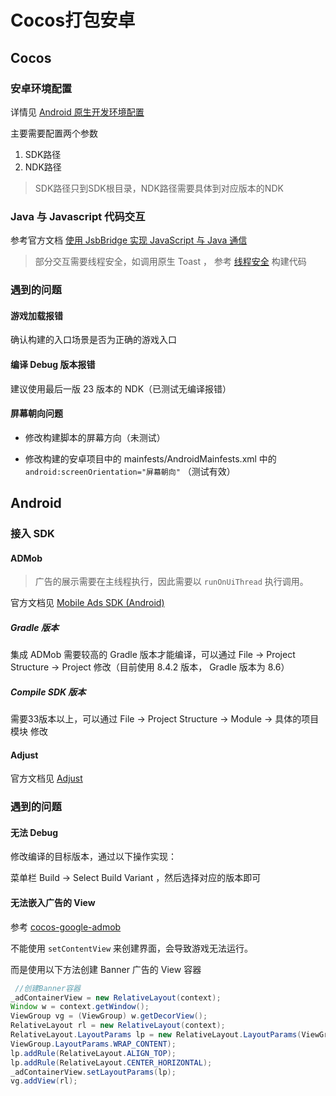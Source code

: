# Cocos打包安卓

## Cocos

### 安卓环境配置

详情见 [Android 原生开发环境配置](https://docs.cocos.com/creator/3.8/manual/zh/editor/publish/android/build-setup-evn-android.html)

主要需要配置两个参数

1. SDK路径
2. NDK路径

> SDK路径只到SDK根目录，NDK路径需要具体到对应版本的NDK

### Java 与 Javascript 代码交互

参考官方文档 [使用 JsbBridge 实现 JavaScript 与 Java 通信](https://docs.cocos.com/creator/3.8/manual/zh/advanced-topics/js-java-bridge.html)

> 部分交互需要线程安全，如调用原生 Toast ， 参考 [线程安全](https://docs.cocos.com/creator/3.8/manual/zh/advanced-topics/thread-safety.html) 构建代码

### 遇到的问题

#### 游戏加载报错

确认构建的入口场景是否为正确的游戏入口

#### 编译 Debug 版本报错

建议使用最后一版 23 版本的 NDK（已测试无编译报错）

#### 屏幕朝向问题

* 修改构建脚本的屏幕方向（未测试）

* 修改构建的安卓项目中的 mainfests/AndroidMainfests.xml 中的 `android:screenOrientation="屏幕朝向"` （测试有效）

## Android

### 接入 SDK

#### ADMob

> 广告的展示需要在主线程执行，因此需要以 `runOnUiThread` 执行调用。

官方文档见 [
Mobile Ads SDK (Android)](https://developers.google.com/admob/android/quick-start?hl=zh-cn#import_the_mobile_ads_sdk)

##### Gradle 版本

集成 ADMob 需要较高的 Gradle 版本才能编译，可以通过 File -> Project Structure -> Project 修改（目前使用 8.4.2 版本， Gradle 版本为 8.6）

##### Compile SDK 版本

需要33版本以上，可以通过 File -> Project Structure -> Module -> 具体的项目模块 修改

#### Adjust

官方文档见 [Adjust](https://dev.adjust.com/zh/sdk/android?version=v4)

### 遇到的问题

#### 无法 Debug

修改编译的目标版本，通过以下操作实现：

菜单栏 Build -> Select Build Variant ，然后选择对应的版本即可

#### 无法嵌入广告的 View

参考 [cocos-google-admob](https://github.com/cocos/cocos-google-admob/blob/581874a39503d57d735a294784ccee3d405e12e7/extensions/GoogleAdMob/template/android/libadmob/src/com/cocos/admob/service/BannerService.java#L44)

不能使用 `setContentView` 来创建界面，会导致游戏无法运行。

而是使用以下方法创建 Banner 广告的 View 容器

``` Java
 //创建Banner容器
_adContainerView = new RelativeLayout(context);
Window w = context.getWindow();
ViewGroup vg = (ViewGroup) w.getDecorView();
RelativeLayout rl = new RelativeLayout(context);
RelativeLayout.LayoutParams lp = new RelativeLayout.LayoutParams(ViewGroup.LayoutParams.MATCH_PARENT,
ViewGroup.LayoutParams.WRAP_CONTENT);
lp.addRule(RelativeLayout.ALIGN_TOP);
lp.addRule(RelativeLayout.CENTER_HORIZONTAL);
_adContainerView.setLayoutParams(lp);
vg.addView(rl);
```


